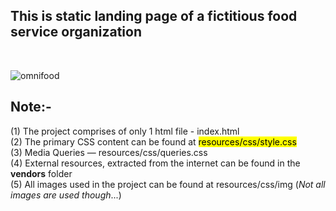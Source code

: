 <h2> This is static landing page of a fictitious food service organization </h2> <br />


![omnifood](https://user-images.githubusercontent.com/30544355/58583370-78bbce00-8271-11e9-8463-037638d66800.png)


## Note:-                                        

(1) The project comprises of only 1 html file - index.html <br />
(2) The primary CSS content can be found at <mark>resources/css/style.css</mark> <br />
(3) Media Queries &mdash; resources/css/queries.css <br />
(4) External resources, extracted from the internet can be found in the <strong>vendors</strong> folder <br />
(5) All images used in the project can be found at resources/css/img (<em>Not all images are used though</em>...)<br />


